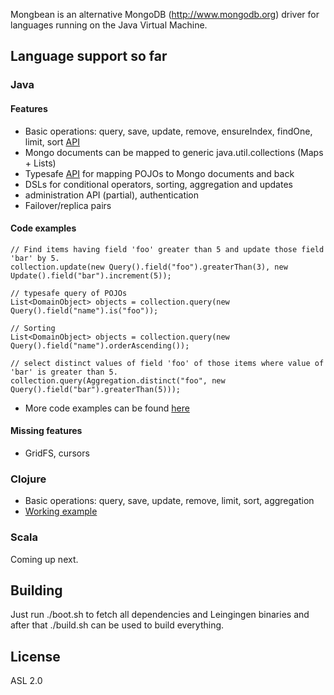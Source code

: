 Mongbean is an alternative MongoDB (http://www.mongodb.org) driver for languages running on the Java Virtual Machine.

## Language support so far

### Java


#### Features

* Basic operations: query, save, update, remove, ensureIndex, findOne, limit, sort [API](http://github.com/jannehietamaki/mungbean/blob/master/mungbean-java/src/main/java/mungbean/DBCollection.java)
* Mongo documents can be mapped to generic java.util.collections (Maps + Lists) 
* Typesafe [API](http://github.com/jannehietamaki/mungbean/blob/master/mungbean-java/src/test/java/mungbean/pojo/PojoWithIdIntegrationTest.java) for mapping POJOs to Mongo documents and back
* DSLs for conditional operators, sorting, aggregation and updates
* administration API (partial), authentication
* Failover/replica pairs

#### Code examples

    // Find items having field 'foo' greater than 5 and update those field 'bar' by 5.
    collection.update(new Query().field("foo").greaterThan(3), new Update().field("bar").increment(5)); 

    // typesafe query of POJOs
    List<DomainObject> objects = collection.query(new Query().field("name").is("foo"));

    // Sorting
    List<DomainObject> objects = collection.query(new Query().field("name").orderAscending());

    // select distinct values of field 'foo' of those items where value of 'bar' is greater than 5.
    collection.query(Aggregation.distinct("foo", new Query().field("bar").greaterThan(5))); 

* More code examples can be found [here](http://github.com/jannehietamaki/mungbean/blob/master/mungbean-java/src/test/java/mungbean/MongoIntegrationTest.java)

#### Missing features

* GridFS, cursors

### Clojure

* Basic operations: query, save, update, remove, limit, sort, aggregation
* [Working example](http://github.com/jannehietamaki/mungbean/blob/master/mungbean-clojure/test/mungbean_test.clj)

### Scala

Coming up next.

## Building

Just run ./boot.sh to fetch all dependencies and Leingingen binaries and after that ./build.sh can be used to build everything.

## License

ASL 2.0


